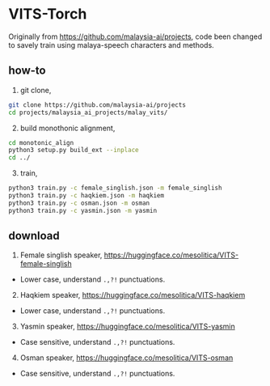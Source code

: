 # VITS-Torch

Originally from https://github.com/malaysia-ai/projects, code been changed to savely train using malaya-speech characters and methods.

## how-to

1. git clone,

```bash
git clone https://github.com/malaysia-ai/projects
cd projects/malaysia_ai_projects/malay_vits/
```

2. build monothonic alignment,

```bash
cd monotonic_align
python3 setup.py build_ext --inplace
cd ../
```

3. train,

```bash
python3 train.py -c female_singlish.json -m female_singlish
python3 train.py -c haqkiem.json -m haqkiem
python3 train.py -c osman.json -m osman
python3 train.py -c yasmin.json -m yasmin
```

## download

1. Female singlish speaker, https://huggingface.co/mesolitica/VITS-female-singlish

  - Lower case, understand `.,?!` punctuations.

2. Haqkiem speaker, https://huggingface.co/mesolitica/VITS-haqkiem

  - Lower case, understand `.,?!` punctuations.

3. Yasmin speaker, https://huggingface.co/mesolitica/VITS-yasmin

  - Case sensitive, understand `.,?!` punctuations.

4. Osman speaker, https://huggingface.co/mesolitica/VITS-osman

  - Case sensitive, understand `.,?!` punctuations.
